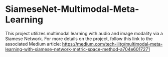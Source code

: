 
# SiameseNet-Multimodal-Meta-Learning

This project utilizes multimodal learning with audio and image modality via a Siamese Network. For more details on the project, follow this link to the associated Medium article: https://medium.com/tech-iiitg/multimodal-meta-learning-with-siamese-network-metric-space-method-a704e6017271